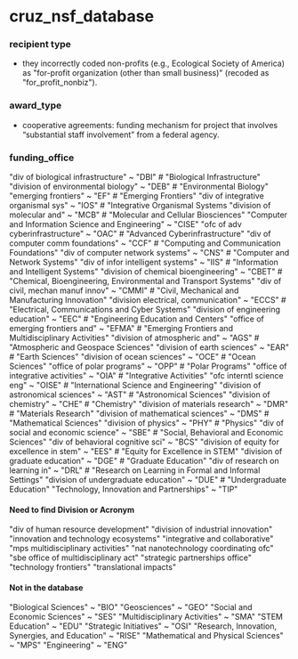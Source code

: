 # cruz_nsf_database


### recipient type

- they incorrectly coded non-profits (e.g., Ecological Society of America) as "for-profit organization (other than small business)" (recoded as "for_profit_nonbiz"). 


### award_type

- cooperative agreements: funding mechanism for project that
involves “substantial staff involvement” from a federal agency.

### funding_office


 "div of biological infrastructure" ~ "DBI" # "Biological Infrastructure"
 "division of environmental biology" ~ "DEB" # "Environmental Biology"
 "emerging frontiers" ~ "EF" # "Emerging Frontiers"
 "div of integrative organismal sys" ~ "IOS" # "Integrative Organismal Systems
 "division of molecular and" ~ "MCB" # "Molecular and Cellular Biosciences" 
 "Computer and Information Science and Engineering" ~ "CISE"
 "ofc of adv cyberinfrastructure" ~ "OAC" # "Advanced Cyberinfrastructure"
 "div of computer  comm foundations"  ~ "CCF" # "Computing and Communication Foundations"
 "div of computer  network systems" ~ "CNS" # "Computer and Network Systems"
 "div of infor  intelligent systems" ~ "IIS" # "Information and Intelligent Systems"
 "division of chemical bioengineering" ~ "CBET" # "Chemical, Bioengineering, Environmental and Transport Systems"
 "div of civil, mechan  manuf innov" ~ "CMMI"  # "Civil, Mechanical and Manufacturing Innovation"
 "division electrical, communication" ~ "ECCS"  # "Electrical, Communications and Cyber Systems"
 "division of engineering education" ~ "EEC"  # "Engineering Education and Centers"
 "office of emerging frontiers and" ~ "EFMA"  # "Emerging Frontiers and Multidisciplinary Activities"
 "division of atmospheric and" ~ "AGS"  # "Atmospheric and Geospace Sciences"
 "division of earth sciences"  ~ "EAR"  # "Earth Sciences"
 "division of ocean sciences" ~ "OCE"  # "Ocean Sciences"
 "office of polar programs" ~ "OPP" # "Polar Programs"
 "office of integrative activities" ~ "OIA"  # "Integrative Activities"
 "ofc interntl science  eng" ~ "OISE"  # "International Science and Engineering"
 "division of astronomical sciences" ~ "AST"  # "Astronomical Sciences"
 "division of chemistry" ~ "CHE"  # "Chemistry"
 "division of materials research" ~ "DMR" # "Materials Research"
 "division of mathematical sciences" ~ "DMS"  # "Mathematical Sciences"
 "division of physics"  ~ "PHY"  # "Physics"
 "div of social and economic science" ~ "SBE" # "Social, Behavioral and Economic Sciences"
 "div of behavioral  cognitive sci" ~ "BCS" 
 "division of equity for excellence in stem" ~ "EES" # "Equity for Excellence in STEM"
 "division of graduate education"  ~ "DGE" # "Graduate Education"
 "div of research on learning in" ~ "DRL"  # "Research on Learning in Formal and Informal Settings"
 "division of undergraduate education" ~ "DUE"  # "Undergraduate Education"
 "Technology, Innovation and Partnerships" ~ "TIP"
 
 
#### Need to find Division or Acronym

"div of human resource development"
"division of industrial innovation" 
"innovation and technology ecosystems" 
"integrative and collaborative" 
"mps multidisciplinary activities"
"nat nanotechnology coordinating ofc" 
"sbe office of multidisciplinary act"
"strategic partnerships office"  
"technology frontiers"
"translational impacts"  
#### Not in the database  

 "Biological Sciences" ~ "BIO"
 "Geosciences" ~ "GEO"
 "Social and Economic Sciences" ~ "SES"
 "Multidisciplinary Activities" ~ "SMA"
 "STEM Education" ~ "EDU"
 "Strategic Initiatives" ~ "OSI"
 "Research, Innovation, Synergies, and Education" ~ "RISE"
 "Mathematical and Physical Sciences" ~ "MPS"
 "Engineering" ~ "ENG"



